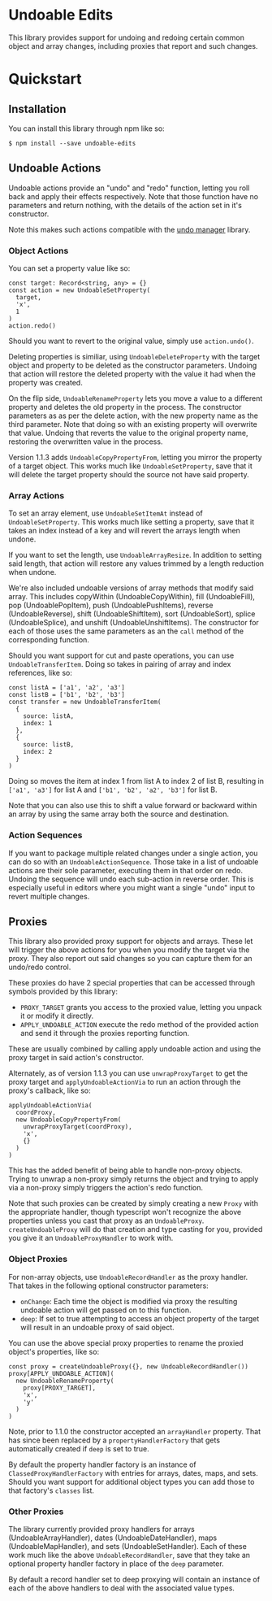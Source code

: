 # Undoable Edits
This library provides support for undoing and redoing certain common object and array changes, including proxies that report and such changes.

# Quickstart
## Installation
You can install this library through npm like so:
```
$ npm install --save undoable-edits
```

## Undoable Actions

Undoable actions provide an "undo" and "redo" function, letting you roll back and apply their effects respectively.  Note that those function have no parameters and return nothing, with the details of the action set in it's constructor.

Note this makes such actions compatible with the [undo manager](https://www.npmjs.com/package/undo-manager) library.

### Object Actions
You can set a property value like so:
```
const target: Record<string, any> = {}
const action = new UndoableSetProperty(
  target,
  'x',
  1
)
action.redo()
```

Should you want to revert to the original value, simply use `action.undo()`.

Deleting properties is similiar, using `UndoableDeleteProperty` with the target object and property to be deleted as the constructor parameters.  Undoing that action will restore the deleted property with the value it had when the property was created.

On the flip side, `UndoableRenameProperty` lets you move a value to a different property and deletes the old property in the process.  The constructor parameters as as per the delete action, with the new property name as the third parameter.  Note that doing so with an existing property will overwrite that value.  Undoing that reverts the value to the original property name, restoring the overwritten value in the process.

Version 1.1.3 adds `UndoableCopyPropertyFrom`, letting you mirror the property of a target object.  This works much like `UndoableSetProperty`, save that it will delete the target property should the source not have said property.

### Array Actions
To set an array element, use `UndoableSetItemAt` instead of `UndoableSetProperty`.  This works much like setting a property, save that it takes an index instead of a key and will revert the arrays length when undone.

If you want to set the length, use `UndoableArrayResize`.  In addition to setting said length, that action will restore any values trimmed by a length reduction when undone.

We're also included undoable versions of array methods that modify said array.  This includes copyWithin (UndoableCopyWithin), fill (UndoableFill), pop (UndoablePopItem), push (UndoablePushItems), reverse (UndoableReverse), shift (UndoableShiftItem), sort (UndoableSort), splice (UndoableSplice), and unshift (UndoableUnshiftItems).  The constructor for each of those uses the same parameters as an the `call` method of the corresponding function.

Should you want support for cut and paste operations, you can use `UndoableTransferItem`.  Doing so takes in pairing of array and index references, like so:
```
const listA = ['a1', 'a2', 'a3']
const listB = ['b1', 'b2', 'b3']
const transfer = new UndoableTransferItem(
  {
    source: listA,
    index: 1
  },
  {
    source: listB,
    index: 2
  }
)
```

Doing so moves the item at index 1 from list A to index 2 of list B, resulting in `['a1', 'a3']` for list A and `['b1', 'b2', 'a2', 'b3']` for list B.

Note that you can also use this to shift a value forward or backward within an array by using the same array both the source and destination.

### Action Sequences

If you want to package multiple related changes under a single action, you can do so with an `UndoableActionSequence`.  Those take in a list of undoable actions are their sole parameter, executing them in that order on redo.  Undoing the sequence will undo each sub-action in reverse order.  This is especially useful in editors where you might want a single "undo" input to revert multiple changes.

## Proxies

This library also provided proxy support for objects and arrays.  These let will trigger the above actions for you when you modify the target via the proxy.  They also report out said changes so you can capture them for an undo/redo control.

These proxies do have 2 special properties that can be accessed through symbols provided by this library:
 - `PROXY_TARGET` grants you access to the proxied value, letting you unpack it or modify it directly.
 - `APPLY_UNDOABLE_ACTION` execute the redo method of the provided action and send it through the proxies reporting function.

These are usually combined by calling apply undoable action and using the proxy target in said action's constructor.

Alternately, as of version 1.1.3 you can use `unwrapProxyTarget` to get the proxy target and `applyUndoableActionVia` to run an action through the proxy's callback, like so:
```
applyUndoableActionVia(
  coordProxy,
  new UndoableCopyPropertyFrom(
    unwrapProxyTarget(coordProxy),
    'x',
    {}
  )
)
```
This has the added benefit of being able to handle non-proxy objects.  Trying to unwrap a non-proxy simply returns the object and trying to apply via a non-proxy simply triggers the action's redo function.

Note that such proxies can be created by simply creating a new `Proxy` with the appropriate handler, though typescript won't recognize the above properties unless you cast that proxy as an `UndoableProxy`.  `createUndoableProxy` will do that creation and type casting for you, provided you give it an `UndoableProxyHandler` to work with.

### Object Proxies

For non-array objects, use `UndoableRecordHandler` as the proxy handler.  That takes in the following optional constructor parameters:
 - `onChange`: Each time the object is modified via proxy the resulting undoable action will get passed on to this function.
 - `deep`: If set to true attempting to access an object property of the target will result in an undoable proxy of said object.
 
You can use the above special proxy properties to rename the proxied object's properties, like so:
```
const proxy = createUndoableProxy({}, new UndoableRecordHandler())
proxy[APPLY_UNDOABLE_ACTION](
  new UndoableRenameProperty(
    proxy[PROXY_TARGET],
    'x',
    'y'
  )
)
```

Note, prior to 1.1.0 the constructor accepted an `arrayHandler` property.  That has since been replaced by a `propertyHandlerFactory` that gets automatically created if `deep` is set to true.

By default the property handler factory is an instance of `ClassedProxyHandlerFactory` with entries for arrays, dates, maps, and sets.  Should you want support for additional object types you can add those to that factory's `classes` list.

### Other Proxies

The library currently provided proxy handlers for arrays (UndoableArrayHandler), dates (UndoableDateHandler), maps (UndoableMapHandler), and sets (UndoableSetHandler).  Each of these work much like the above `UndoableRecordHandler`, save that they take an optional property handler factory in place of the `deep` parameter.

By default a record handler set to deep proxying will contain an instance of each of the above handlers to deal with the associated value types.
